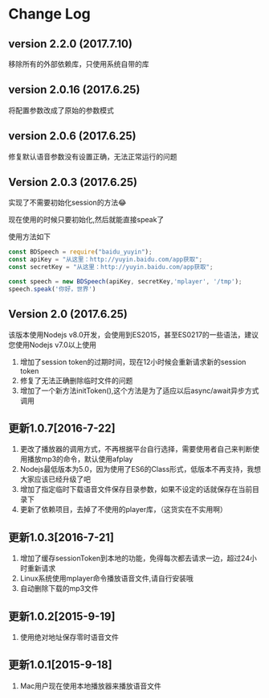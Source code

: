 Change Log
==========

version 2.2.0 (2017.7.10)
-------------------------
移除所有的外部依赖库，只使用系统自带的库

version 2.0.16 (2017.6.25)
-------------------------
将配置参数改成了原始的参数模式

version 2.0.6 (2017.6.25)
-------------------------
修复默认语音参数没有设置正确，无法正常运行的问题

Version 2.0.3 (2017.6.25)
-------------------------
实现了不需要初始化session的方法😂

现在使用的时候只要初始化,然后就能直接speak了

使用方法如下
```javascript
const BDSpeech = require("baidu_yuyin");
const apiKey = "从这里：http://yuyin.baidu.com/app获取";
const secretKey = "从这里：http://yuyin.baidu.com/app获取";

const speech = new BDSpeech(apiKey, secretKey,'mplayer', '/tmp');
speech.speak('你好，世界')
```

Version 2.0 (2017.6.25)
-----------------------
该版本使用Nodejs v8.0开发，会使用到ES2015，甚至ES0217的一些语法，建议您使用Nodejs v7.0以上使用

1. 增加了session token的过期时间，现在12小时候会重新请求新的session token
2. 修复了无法正确删除临时文件的问题
3. 增加了一个新方法initToken(),这个方法是为了适应以后async/await异步方式调用

更新1.0.7[2016-7-22]
----------------------
1. 更改了播放器的调用方式，不再根据平台自行选择，需要使用者自己来判断使用播放mp3的命令，默认使用afplay
2. Nodejs最低版本为5.0，因为使用了ES6的Class形式，低版本不再支持，我想大家应该已经升级了吧
3. 增加了指定临时下载语音文件保存目录参数，如果不设定的话就保存在当前目录下
4. 更新了依赖项目，去掉了不使用的player库，（这货实在不实用啊）

更新1.0.3[2016-7-21]
----------------------
1. 增加了缓存sessionToken到本地的功能，免得每次都去请求一边，超过24小时重新请求
2. Linux系统使用mplayer命令播放语音文件,请自行安装哦
3. 自动删除下载的mp3文件

更新1.0.2[2015-9-19]
----------------------
1. 使用绝对地址保存零时语音文件

更新1.0.1[2015-9-18]
----------------------
1. Mac用户现在使用本地播放器来播放语音文件